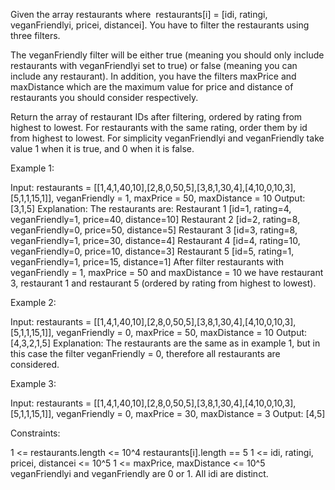 Given the array restaurants where  restaurants[i] = [idi, ratingi,
veganFriendlyi, pricei, distancei]. You have to filter the restaurants using
three filters.

The veganFriendly filter will be either true (meaning you should only include
restaurants with veganFriendlyi set to true) or false (meaning you can
include any restaurant). In addition, you have the filters maxPrice and
maxDistance which are the maximum value for price and distance of restaurants
you should consider respectively.

Return the array of restaurant IDs after filtering, ordered by rating from
highest to lowest. For restaurants with the same rating, order them by id
from highest to lowest. For simplicity veganFriendlyi and veganFriendly take
value 1 when it is true, and 0 when it is false.


Example 1:


Input: restaurants =
[[1,4,1,40,10],[2,8,0,50,5],[3,8,1,30,4],[4,10,0,10,3],[5,1,1,15,1]],
veganFriendly = 1, maxPrice = 50, maxDistance = 10
Output: [3,1,5] 
Explanation: 
The restaurants are:
Restaurant 1 [id=1, rating=4, veganFriendly=1, price=40, distance=10]
Restaurant 2 [id=2, rating=8, veganFriendly=0, price=50, distance=5]
Restaurant 3 [id=3, rating=8, veganFriendly=1, price=30, distance=4]
Restaurant 4 [id=4, rating=10, veganFriendly=0, price=10, distance=3]
Restaurant 5 [id=5, rating=1, veganFriendly=1, price=15, distance=1] 
After filter restaurants with veganFriendly = 1, maxPrice = 50 and
maxDistance = 10 we have restaurant 3, restaurant 1 and restaurant 5 (ordered
by rating from highest to lowest). 


Example 2:


Input: restaurants =
[[1,4,1,40,10],[2,8,0,50,5],[3,8,1,30,4],[4,10,0,10,3],[5,1,1,15,1]],
veganFriendly = 0, maxPrice = 50, maxDistance = 10
Output: [4,3,2,1,5]
Explanation: The restaurants are the same as in example 1, but in this case
the filter veganFriendly = 0, therefore all restaurants are considered.


Example 3:


Input: restaurants =
[[1,4,1,40,10],[2,8,0,50,5],[3,8,1,30,4],[4,10,0,10,3],[5,1,1,15,1]],
veganFriendly = 0, maxPrice = 30, maxDistance = 3
Output: [4,5]



Constraints:


1 <= restaurants.length <= 10^4
restaurants[i].length == 5
1 <= idi, ratingi, pricei, distancei <= 10^5
1 <= maxPrice, maxDistance <= 10^5
veganFriendlyi and veganFriendly are 0 or 1.
All idi are distinct.





